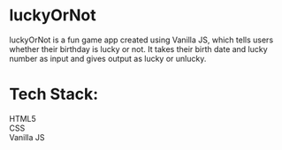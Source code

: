 # luckyOrNot
luckyOrNot is a fun game app created using Vanilla JS, which tells users whether their birthday is lucky or not. It takes their birth date and lucky number as input and gives output as lucky or unlucky.

# Tech Stack:
HTML5\
CSS\
Vanilla JS

